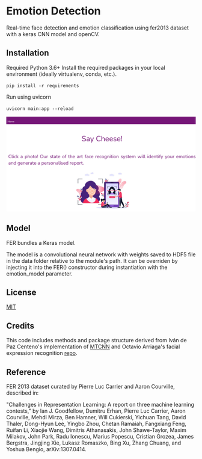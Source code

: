 # Emotion Detection
Real-time face detection and emotion classification using fer2013 dataset with a keras CNN model and openCV.

## Installation

Required Python 3.6+
Install the required packages in your local environment (ideally virtualenv, conda, etc.).

```
pip install -r requirements
```
Run using uvicorn
```
uvicorn main:app --reload
```
<p align="center">
  <img src="demo1.png">
</p>
 
## Model
FER bundles a Keras model.

The model is a convolutional neural network with weights saved to HDF5 file in the data folder relative to the module's path. It can be overriden by injecting it into the FER() constructor during instantiation with the emotion_model parameter.

## License
[MIT](https://choosealicense.com/licenses/mit/)

## Credits
This code includes methods and package structure derived from Iván de Paz Centeno's implementation of [MTCNN](https://github.com/ipazc/mtcnn/) and Octavio Arriaga's facial expression recognition [repo](https://github.com/ipazc/mtcnn/).

## Reference

FER 2013 dataset curated by Pierre Luc Carrier and Aaron Courville, described in:

"Challenges in Representation Learning: A report on three machine learning contests," by Ian J. Goodfellow, Dumitru Erhan, Pierre Luc Carrier, Aaron Courville, Mehdi Mirza, Ben Hamner, Will Cukierski, Yichuan Tang, David Thaler, Dong-Hyun Lee, Yingbo Zhou, Chetan Ramaiah, Fangxiang Feng, Ruifan Li, Xiaojie Wang, Dimitris Athanasakis, John Shawe-Taylor, Maxim Milakov, John Park, Radu Ionescu, Marius Popescu, Cristian Grozea, James Bergstra, Jingjing Xie, Lukasz Romaszko, Bing Xu, Zhang Chuang, and Yoshua Bengio, arXiv:1307.0414.
